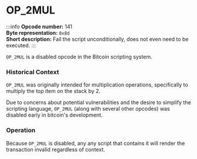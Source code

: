 # OP_2MUL
:::info
**Opcode number:** 141  
**Byte representation:** `0x8d`  
**Short description:** Fail the script unconditionally, does not even need to be executed.
:::

`OP_2MUL` is a disabled opcode in the Bitcoin scripting system.

### Historical Context
`OP_2MUL` was originally intended for multiplication operations, specifically to multiply the top item on the stack by 2.

Due to concerns about potential vulnerabilities and the desire to simplify the scripting language, `OP_2MUL` (along with several other opcodes) was disabled early in bitcoin's development.

### Operation
Because `OP_2MUL` is disabled, any any script that contains it will render the transaction invalid regardless of context.
